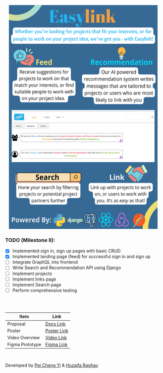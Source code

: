 <!-- <p align="center">
  <a>
    <img
      width="15%"
      src="https://raw.githubusercontent.com/SeekSaveServe/Easylink/main/src/Assets/Easylink%20Logo%20Full.png"
    />
  </a>
</p> -->

<!-- <div align="center">
  Made with 💙 using <br/><br/>
  <div align="center">
    <img src="https://img.shields.io/badge/React_Native-20232A?style=for-the-badge&logo=react&logoColor=61DAFB" /><img src="https://img.shields.io/badge/Expo-20232A?style=for-the-badge&logo=expo&logoColor=#000020"/><img src="https://img.shields.io/badge/python-20232A?style=for-the-badge&logo=python&logoColor=3776AB"/><img src="https://img.shields.io/badge/heroku-20232A?style=for-the-badge&logo=heroku&logoColor=430098"/><img src="https://img.shields.io/badge/firebase-20232A?style=for-the-badge&logo=firebase&logoColor=ffca28"/><img src="https://img.shields.io/badge/jest-20232A?style=for-the-badge&logo=jest&logoColor=C21325"/><img src="https://img.shields.io/badge/postman-20232A?style=for-the-badge&logo=postman&logoColor=FF6C37"/>
    </div>
</div> -->


<!-- ![-----------------------------------------------------------------] (https://raw.githubusercontent.com/andreasbm/readme/master/assets/lines/water.png)
 -->
<div align="center">
  <img src="https://raw.githubusercontent.com/SeekSaveServe/Easylink/main/.github/images/EasyLink%20Poster%20Lift%20Off.png" width="480" height="720">
</div>

### TODO (Milestone II): 

- [x] Implemented sign in, sign up pages with basic CRUD
- [x] Implemented landing page (feed) for successful sign in and sign up
- [ ] Integrate GraphQL into frontend
- [ ] Write Search and Recommendation API using Django 
- [ ] Implement projects
- [ ] Implement links page
- [ ] Implement Search page
- [ ] Perform comprehensive testing

<br/><br/>

| Item | Link                               |
|------------|-------------------------------------------|
| Proposal      | [Docs Link](https://docs.google.com/document/d/1i9sCMypnuhqIIi9esRn1u5517_oENjyscRTttlhFQLM/edit?usp=sharing) |
| Poster       | [Poster Link](https://raw.githubusercontent.com/SeekSaveServe/Easylink/main/src/Assets/EasyLink%20Poster%20Lift%20Off.png) |
| Video Overview | [Video Link](https://youtu.be/96NB5PJIMrk) |
| Figma Prototype | [Figma Link](https://tinyurl.com/Easylink-figma) |
<br/>

<p>Developed by <a href="https://github.com/SeekSaveServe">Pei Cheng Yi</a> & <a href="https://github.com/huzaifa1712">Huzaifa Raghav</a></p>
